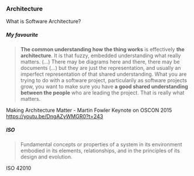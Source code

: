 ### Architecture
What is Software Architecture?

##### My favourite

> **The common understanding how the thing works** is effectively **the architecture**. It is that fuzzy, embedded understanding what really matters. (...) There may be diagrams here and there, there may be documents (...) but they are just the representation, and usually an imperfect representation of that shared understanding. What you are trying to do with a software project, particularily as software projects grow, you want to make sure you have **a good shared understanding between the people** who are leading the project. That is really what matters.

Making Architecture Matter - Martin Fowler Keynote on OSCON 2015  
https://youtu.be/DngAZyWMGR0?t=243

##### ISO

> Fundamental concepts or properties of a system in its environment embodied in its elements, relationships, and in the principles of its design and evolution.

ISO 42010
